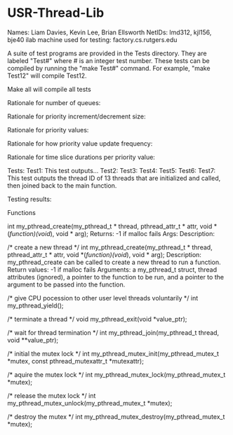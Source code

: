 # USR-Thread-Lib

Names: Liam Davies, Kevin Lee, Brian Ellsworth
NetIDs: lmd312, kjl156, bje40
ilab machine used for testing: factory.cs.rutgers.edu

A suite of test programs are provided in the Tests directory. They are labeled "Test#" where # is
an integer test number. These tests can be compiled by running the "make Test#" command. 
For example, "make Test12" will compile Test12. 

Make all will compile all tests

Rationale for number of queues:

Rationale for priority increment/decrement size:

Rationale for priority values: 

Rationale for how priority value update frequency:

Rationale for time slice durations per priority value:


Tests:
Test1:
  This test outputs...
Test2:
Test3:
Test4:
Test5:
Test6:
Test7:
  This test outputs the thread ID of 13 threads that are initialized and called, then joined
  back to the main function. 

Testing results: 

Functions

 
int my_pthread_create(my_pthread_t * thread, pthread_attr_t * attr, void *(*function)(void*), void * arg);
Returns: -1 if malloc fails Args:
Description: 

/* create a new thread */
int my_pthread_create(my_pthread_t * thread, pthread_attr_t * attr, void *(*function)(void*), void * arg);
Description: my_pthread_create can be called to create a new thread to run a function. 
Return values: -1 if malloc fails
Arguments: a my_pthread_t struct, thread attributes (ignored), a pointer to the function to be run, and
a pointer to the argument to be passed into the function. 

/* give CPU pocession to other user level threads voluntarily */
int my_pthread_yield();

/* terminate a thread */
void my_pthread_exit(void *value_ptr);

/* wait for thread termination */
int my_pthread_join(my_pthread_t thread, void **value_ptr);

/* initial the mutex lock */
int my_pthread_mutex_init(my_pthread_mutex_t *mutex, const pthread_mutexattr_t *mutexattr);

/* aquire the mutex lock */
int my_pthread_mutex_lock(my_pthread_mutex_t *mutex);

/* release the mutex lock */
int my_pthread_mutex_unlock(my_pthread_mutex_t *mutex);

/* destroy the mutex */
int my_pthread_mutex_destroy(my_pthread_mutex_t *mutex);
